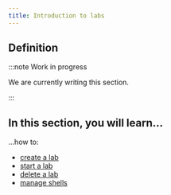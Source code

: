 ```yaml
---
title: Introduction to labs
---
```


## Definition
:::note Work in progress

We are currently writing this section.

:::

## In this section, you will learn... 

...how to:
- [create a lab](create-a-lab.mdx)
- [start a lab](start-a-lab.mdx)
- [delete a lab](delete-a-lab.mdx)
- [manage shells](shells/whats-a-shell.md)